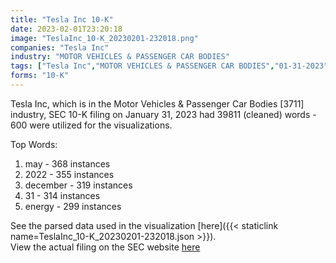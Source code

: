```yaml
---
title: "Tesla Inc 10-K"
date: 2023-02-01T23:20:18
image: "TeslaInc_10-K_20230201-232018.png"
companies: "Tesla Inc"
industry: "MOTOR VEHICLES & PASSENGER CAR BODIES"
tags: ["Tesla Inc","MOTOR VEHICLES & PASSENGER CAR BODIES","01-31-2023","10-K"]
forms: "10-K"
---
```

Tesla Inc, which is in the Motor Vehicles & Passenger Car Bodies [3711] industry, SEC 10-K filing on January 31, 2023 had 39811 (cleaned) words - 600 were utilized for the visualizations.

Top Words:
1. may - 368 instances
2. 2022 - 355 instances
3. december - 319 instances
4. 31 - 314 instances
5. energy - 299 instances


See the parsed data used in the visualization [here]({{< staticlink name=TeslaInc_10-K_20230201-232018.json >}}).  
View the actual filing on the SEC website [here](https://www.sec.gov/Archives/edgar/data/1318605/0000950170-23-001409.txt)